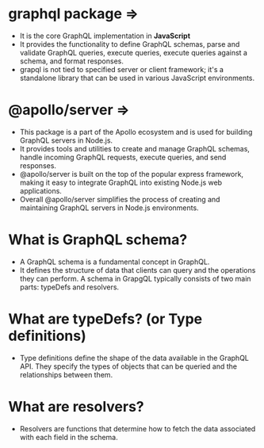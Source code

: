 # graphql package => 

-   It is the core GraphQL implementation in **JavaScript**
-   It provides the functionality to define GraphQL schemas, parse and validate GraphQL queries, execute queries,
    execute queries against a schema, and format responses.
-   grapql is not tied to specified server or client framework; it's a standalone library that can be used in various JavaScript environments.

# @apollo/server => 

-   This package is a part of the Apollo ecosystem and is used for building GraphQL servers in Node.js.
-   It provides tools and utilities to create and manage GraphQL schemas, handle incoming GraphQL requests, execute queries, and send responses.
-   @apollo/server is built on the top of the popular express framework, making it easy to integrate GraphQL into existing Node.js 
    web applications.
-   Overall @apollo/server simplifies the process of creating and maintaining GraphQL servers in Node.js environments.

# What is GraphQL schema?

-   A GraphQL schema is a fundamental concept in GraphQL.
-   It defines the structure of data that clients can query and the operations they can perform.
    A schema in GrapgQL typically consists of two main parts: typeDefs and resolvers.

# What are typeDefs? (or Type definitions)

-   Type definitions define the shape of the data available in the GraphQL API. They specify the types of objects
    that can be queried and the relationships between them.

# What are resolvers?

-   Resolvers are functions that determine how to fetch the data associated with each field in the schema.
